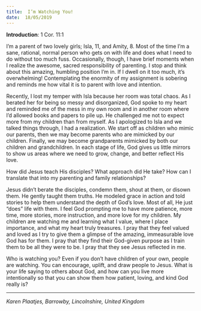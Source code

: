 ```yaml
---
title:  I’m Watching You!
date:  18/05/2019
---
```


**Introduction**: 1 Cor. 11:1

I’m a parent of two lovely girls; Isla, 11, and Amity, 8. Most of the time I’m a sane, rational, normal person who gets on with life and does what I need to do without too much fuss. Occasionally, though, I have brief moments when I realize the awesome, sacred responsibility of parenting. I stop and think about this amazing, humbling position I’m in. If I dwell on it too much, it’s overwhelming! Contemplating the enormity of my assignment is sobering and reminds me how vital it is to parent with love and intention.

Recently, I lost my temper with Isla because her room was total chaos. As I berated her for being so messy and disorganized, God spoke to my heart and reminded me of the mess in my own room and in another room where I’d allowed books and papers to pile up. He challenged me not to expect more from my children than from myself. As I apologized to Isla and we talked things through, I had a realization. We start off as children who mimic our parents, then we may become parents who are mimicked by our children. Finally, we may become grandparents mimicked by both our children and grandchildren. In each stage of life, God gives us little mirrors to show us areas where we need to grow, change, and better reflect His love.

How did Jesus teach His disciples? What approach did He take? How can I translate that into my parenting and family relationships?

Jesus didn’t berate the disciples, condemn them, shout at them, or disown them. He gently taught them truths. He modeled grace in action and told stories to help them understand the depth of God’s love. Most of all, He just “does” life with them. I feel God prompting me to have more patience, more time, more stories, more instruction, and more love for my children. My children are watching me and learning what I value, where I place importance, and what my heart truly treasures. I pray that they feel valued and loved as I try to give them a glimpse of the amazing, immeasurable love God has for them. I pray that they find their God-given purpose as I train them to be all they were to be. I pray that they see Jesus reflected in me.

Who is watching you? Even if you don’t have children of your own, people are watching. You can encourage, uplift, and draw people to Jesus. What is your life saying to others about God, and how can you live more intentionally so that you can show them how patient, loving, and kind God really is?

---

_Karen Plaatjes, Barrowby, Lincolnshire, United Kingdom_